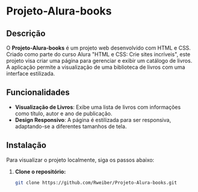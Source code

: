 # Projeto-Alura-books

## Descrição

O **Projeto-Alura-books** é um projeto web desenvolvido com HTML e CSS. Criado como parte do curso Alura "HTML e CSS: Crie sites incríveis", este projeto visa criar uma página para gerenciar e exibir um catálogo de livros. A aplicação permite a visualização de uma biblioteca de livros com uma interface estilizada.

## Funcionalidades

- **Visualização de Livros**: Exibe uma lista de livros com informações como título, autor e ano de publicação.
- **Design Responsivo**: A página é estilizada para ser responsiva, adaptando-se a diferentes tamanhos de tela.

## Instalação

Para visualizar o projeto localmente, siga os passos abaixo:

1. **Clone o repositório:**

   ```bash
   git clone https://github.com/Rweiber/Projeto-Alura-books.git

